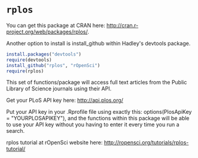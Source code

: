 # `rplos`

You can get this package at CRAN here: http://cran.r-project.org/web/packages/rplos/. 

Another option to install is install_github within Hadley's devtools package.

```R
install.packages("devtools")
require(devtools)
install_github("rplos", "rOpenSci")
require(rplos)
```

This set of functions/package will access full text articles from the Public Library of Science journals using their API. 

Get your PLoS API key here:  http://api.plos.org/

Put your API key in your .Rprofile file using exactly this: 
options(PlosApiKey = "YOURPLOSAPIKEY"), 
and the functions within this package will be able to use your API key without you having to enter it every time you run a search. 

rplos tutorial at rOpenSci website here: http://ropensci.org/tutorials/rplos-tutorial/